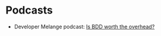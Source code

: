 # Podcasts

- Developer Melange podcast: [Is BDD worth the overhead?](https://developermelange.github.io/003-bdd-and-generalist-vs-specialist)

